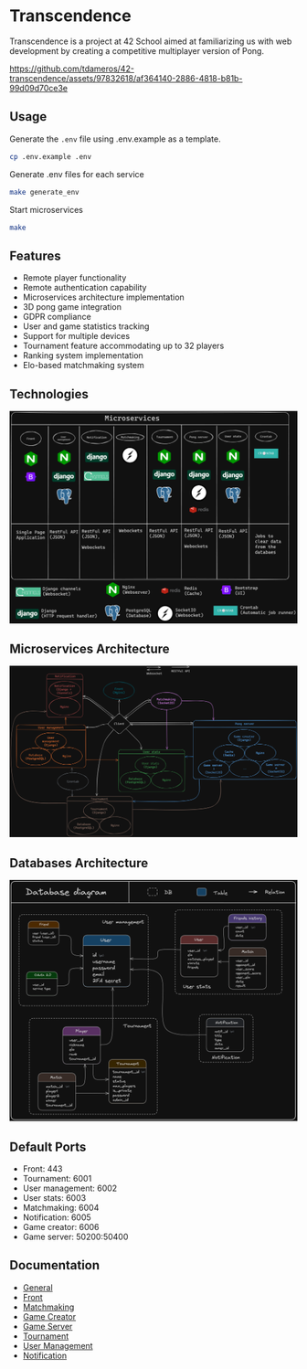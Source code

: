 # Transcendence



Transcendence is a project at 42 School aimed at familiarizing us with web development by creating a competitive multiplayer version of Pong.


https://github.com/tdameros/42-transcendence/assets/97832618/af364140-2886-4818-b81b-99d09d70ce3e

## Usage

Generate the `.env` file using .env.example as a template.

```bash
cp .env.example .env
```

Generate .env files for each service

```bash
make generate_env
```

Start microservices

```bash
make
```

## Features

- Remote player functionality
- Remote authentication capability
- Microservices architecture implementation
- 3D pong game integration
- GDPR compliance
- User and game statistics tracking
- Support for multiple devices
- Tournament feature accommodating up to 32 players
- Ranking system implementation
- Elo-based matchmaking system

## Technologies

![](assets/technologies.png)


## Microservices Architecture

![](assets/architecture.png)

## Databases Architecture

![](assets/databases.png)

## Default Ports

- Front: 443
- Tournament: 6001
- User management: 6002
- User stats: 6003
- Matchmaking: 6004
- Notification: 6005
- Game creator: 6006
- Game server: 50200:50400

## Documentation

- [General](doc/documentation.md)
- [Front](front/doc/front.md)
- [Matchmaking](matchmaking/doc/matchmaking.md)
- [Game Creator](pong_server/doc/game_creator.md)
- [Game Server](pong_server/doc/game_server.md)
- [Tournament](tournament/doc/tournament.md)
- [User Management](user_management/doc/user_management.md)
- [Notification](notification/doc/notification.md)

